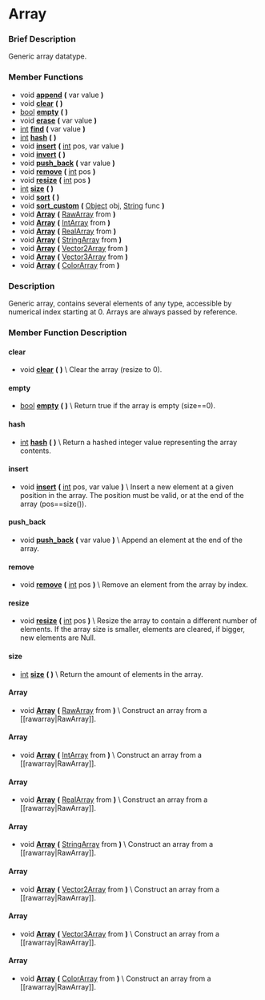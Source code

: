 #  Array  

###  Brief Description  
Generic array datatype.

###  Member Functions 
  * void  **[append](#append)**  **(** var value  **)**
  * void  **[clear](#clear)**  **(** **)**
  * [bool](class_bool)  **[empty](#empty)**  **(** **)**
  * void  **[erase](#erase)**  **(** var value  **)**
  * [int](class_int)  **[find](#find)**  **(** var value  **)**
  * [int](class_int)  **[hash](#hash)**  **(** **)**
  * void  **[insert](#insert)**  **(** [int](class_int) pos, var value  **)**
  * void  **[invert](#invert)**  **(** **)**
  * void  **[push_back](#push_back)**  **(** var value  **)**
  * void  **[remove](#remove)**  **(** [int](class_int) pos  **)**
  * void  **[resize](#resize)**  **(** [int](class_int) pos  **)**
  * [int](class_int)  **[size](#size)**  **(** **)**
  * void  **[sort](#sort)**  **(** **)**
  * void  **[sort_custom](#sort_custom)**  **(** [Object](class_object) obj, [String](class_string) func  **)**
  * void  **[Array](#Array)**  **(** [RawArray](class_rawarray) from  **)**
  * void  **[Array](#Array)**  **(** [IntArray](class_intarray) from  **)**
  * void  **[Array](#Array)**  **(** [RealArray](class_realarray) from  **)**
  * void  **[Array](#Array)**  **(** [StringArray](class_stringarray) from  **)**
  * void  **[Array](#Array)**  **(** [Vector2Array](class_vector2array) from  **)**
  * void  **[Array](#Array)**  **(** [Vector3Array](class_vector3array) from  **)**
  * void  **[Array](#Array)**  **(** [ColorArray](class_colorarray) from  **)**

###  Description  
Generic array, contains several elements of any type, accessible by numerical index starting at 0. Arrays are always passed by reference.

###  Member Function Description  

#### <a name="clear">clear</a>
  * void  **[clear](#clear)**  **(** **)**
\\
Clear the array (resize to 0).

#### <a name="empty">empty</a>
  * [bool](class_bool)  **[empty](#empty)**  **(** **)**
\\
Return true if the array is empty (size==0).

#### <a name="hash">hash</a>
  * [int](class_int)  **[hash](#hash)**  **(** **)**
\\
Return a hashed integer value representing the array contents.

#### <a name="insert">insert</a>
  * void  **[insert](#insert)**  **(** [int](class_int) pos, var value  **)**
\\
Insert a new element at a given position in the array. The position must be valid, or at the end of the array (pos==size()).

#### <a name="push_back">push_back</a>
  * void  **[push_back](#push_back)**  **(** var value  **)**
\\
Append an element at the end of the array.

#### <a name="remove">remove</a>
  * void  **[remove](#remove)**  **(** [int](class_int) pos  **)**
\\
Remove an element from the array by index.

#### <a name="resize">resize</a>
  * void  **[resize](#resize)**  **(** [int](class_int) pos  **)**
\\
Resize the array to contain a different number of elements. If the array size is smaller, elements are cleared, if bigger, new elements are Null.

#### <a name="size">size</a>
  * [int](class_int)  **[size](#size)**  **(** **)**
\\
Return the amount of elements in the array.

#### <a name="Array">Array</a>
  * void  **[Array](#Array)**  **(** [RawArray](class_rawarray) from  **)**
\\
Construct an array from a [[rawarray|RawArray]].

#### <a name="Array">Array</a>
  * void  **[Array](#Array)**  **(** [IntArray](class_intarray) from  **)**
\\
Construct an array from a [[rawarray|RawArray]].

#### <a name="Array">Array</a>
  * void  **[Array](#Array)**  **(** [RealArray](class_realarray) from  **)**
\\
Construct an array from a [[rawarray|RawArray]].

#### <a name="Array">Array</a>
  * void  **[Array](#Array)**  **(** [StringArray](class_stringarray) from  **)**
\\
Construct an array from a [[rawarray|RawArray]].

#### <a name="Array">Array</a>
  * void  **[Array](#Array)**  **(** [Vector2Array](class_vector2array) from  **)**
\\
Construct an array from a [[rawarray|RawArray]].

#### <a name="Array">Array</a>
  * void  **[Array](#Array)**  **(** [Vector3Array](class_vector3array) from  **)**
\\
Construct an array from a [[rawarray|RawArray]].

#### <a name="Array">Array</a>
  * void  **[Array](#Array)**  **(** [ColorArray](class_colorarray) from  **)**
\\
Construct an array from a [[rawarray|RawArray]].

